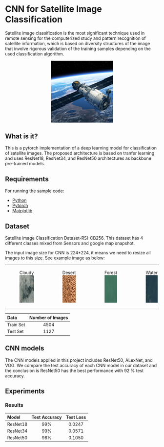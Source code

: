 # CNN for Satellite Image Classification
Satellite image classification is the most significant technique used in remote sensing for the computerized study and pattern recognition of satellite information, which is based on diversity structures of the image that involve rigorous validation of the training samples depending on the used classification algorithm.

<p align="center">
    <img src="images/dataset-card.jpg"  width="40%" height="10%"> 

## What is it?

This is a pytorch implementation of a deep learning model for classification of satellite images. The proposed architecture is based on tranfer learning and uses ResNet18, ResNet34, and ResNet50 architectures as backbone pre-trained models.

## Requirements
For running the sample code:
- [Python](https://www.python.org/)
- [Pytorch](https://pytorch.org/)
- [Matplotlib](https://matplotlib.org/)

## Dataset
Satellite image Classification Dataset-RSI-CB256. This dataset has 4 different classes mixed from Sensors and google map snapshot.

The input image size for CNN is 224*224, it means we need to resize all images to this size. See example image as below:

<table>
    <tr>
        <td> <figure> <figcaption>Cloudy</figcaption> <img src="images/cloudy.jpg"  alt="1" width = 500px height = 90px title="cloudy"> </figure> </td>
        <td> <figure> <figcaption>Desert</figcaption> <img src="images/desert.jpeg" alt="2" width = 500px height = 90px title="desert"> </figure> </td>
        <td> <figure> <figcaption>Forest</figcaption> <img src="images/water.jpg" alt="2" width = 500px height = 90px title="forest"> </figure> </td>
        <td> <figure> <figcaption>Water</figcaption> <img src="images/forest.jpg" alt="2" width = 500px height = 90px title="water"> </figure> </td>
    </tr> 
</table>

| Data      | Number of Images | 
| :---        |    :----:   |   
| Train Set      | 4504       | 
| Test Set   | 1127        | 

## CNN models

The CNN models applied in this project includes 
ResNet50, ALexNet, and VGG. We compare the test accuracy of each CNN model in our dataset and the conclusion is ResNet50 has the best performance with 92 % test accuracy.

## Experiments

### Results

| Model      | Test Accuracy | Test Loss |
| :---        |    :----:   |   :----:   |
| ResNet18   | 99%        | 0.0247 |
| ResNet34   | 99%        | 0.0571 |
| ResNet50   | 98%       | 0.1050 | 